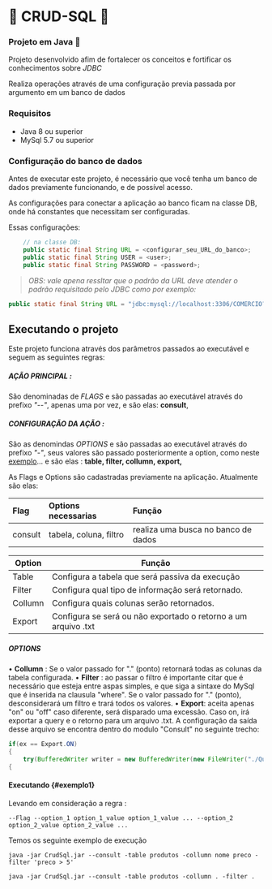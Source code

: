 # 📘 CRUD-SQL 📘

### Projeto em Java 🧠 

Projeto desenvolvido afim de fortalecer os conceitos e fortificar os conhecimentos sobre _JDBC_

Realiza operações através de uma configuração previa passada por argumento em um banco de dados 

### Requisitos

* Java 8 ou superior
* MySql 5.7 ou superior

### Configuração do banco de dados

Antes de executar este projeto, é necessário que você tenha um banco de dados previamente funcionando, e de possível acesso.

As configurações para conectar a aplicação ao banco ficam na classe DB, onde há constantes que necessitam ser configuradas.

Essas configurações:

~~~Java
    // na classe DB:
    public static final String URL = <configurar_seu_URL_do_banco>;
    public static final String USER = <user>;
    public static final String PASSWORD = <password>;
~~~


> _OBS: vale apena ressltar que o padrão da URL deve atender o padrão requisitado pelo JDBC como por exemplo:_

~~~Java
public static final String URL = "jdbc:mysql://localhost:3306/COMERCIO?allowPublicKeyRetrieval=true&useSSL=false";
~~~

## Executando o projeto

Este projeto funciona através dos parâmetros passados ao executável e seguem as seguintes regras:

##### AÇÃO PRINCIPAL :

São denominadas de _FLAGS_ e são passadas ao executável através do prefixo _"--"_, apenas uma por vez, e são elas: __consult__,

##### CONFIGURAÇÃO DA AÇÃO :

São as denomindas _OPTIONS_ e são passadas ao executável através do prefixo _"-"_, seus valores são passado posteriormente a option, como neste [exemplo](#exemplo1)... e são elas : __table, filter, collumn, export,__

As Flags e Options são cadastradas previamente na aplicação. Atualmente são elas:


Flag | Options necessarias| Função
:-----|:------------------|:-------
consult| tabela, coluna, filtro | realiza uma busca no banco de dados

Option | Função 
-------|-------
Table | Configura a tabela que será passiva da execução
Filter | Configura qual tipo de informação será retornado.
Collumn | Configura quais colunas serão retornados.
Export | Configura se será ou não exportado o retorno a um arquivo .txt

##### OPTIONS

• __Collumn__ : Se o valor passado for "." (ponto) retornará todas as colunas da tabela configurada.
• __Filter__ : ao passar o filtro é importante citar que é necessário que esteja entre aspas simples, e que siga a sintaxe do MySql que é inserida na clausula "where". Se o valor passado for "." (ponto), desconsiderará um filtro e trará todos os valores.
• __Export__: aceita apenas "on" ou "off" caso diferente, será disparado uma excessão. Caso on, irá exportar a query e o retorno para um arquivo .txt. A configuração da saída desse arquivo se encontra dentro do modulo "Consult" no seguinte trecho:

~~~Java
if(ex == Export.ON)
{
    try(BufferedWriter writer = new BufferedWriter(new FileWriter("./QuerySaved.txt", true)))
{
~~~

#### Executando {#exemplo1}

Levando em consideração a regra : 

```--Flag --option_1 option_1_value option_1_value ... --option_2 option_2_value option_2_value ...```

Temos os seguinte exemplo de execução

~~~Shell
java -jar CrudSql.jar --consult -table produtos -collumn nome preco -filter 'preco > 5'
~~~

~~~Shell
java -jar CrudSql.jar --consult -table produtos -collumn . -filter .
~~~